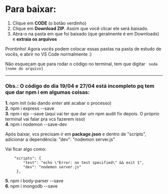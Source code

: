 
# Para baixar:

1. Clique em <b>CODE</b> (o botão verdinho) 
2. Clique em <b>Download ZIP</b>. Assim que você clicar ele será baixado. 
3. Abra-o na pasta em que foi baixado (que geralmente é em Downloads) e <b>extraia os arquivos</b>

Prontinho! Agora vocês podem colocar essas pastas na pasta de estudo de vocês, e abrir no VS Code normalmente :)

Não esqueçam que para rodar o código no terminal, tem que digitar <code> node [nome do arquivo] </code>

<hr>

<h3> Obs.: O código do dia <b>19/04</b> e <b>27/04</b> está incompleto pq tem que dar npm i em algumas coisas:</h3>
<b> 1. </b> npm init (vão dando <i>enter</i> até acabar o processo) <br> 
<b> 2. </b> npm i express --save <br> 
<b> 3. </b> npm i ejs --save (aqui vai ter que dar um npm audit fix depois. O próprio terminal vai falar pra vcs fazerem isso) <br> 
<b> 4. </b> npm i nodemon --save-dev <br>
    <p> Após baixar, vcs precisam ir em <b>package.json</b> e dentro de "scripts", adicionar a dependência: "dev": "nodemon server.js" </p>
    <p> Vai ficar algo como: </p>

   
        "scripts": { 
            "test": "echo \"Error: no test specified\" && exit 1",
            "dev": "nodemon server.js"
         }, 
   
     
  <b> 5. </b> npm i body-parser --save     
  <b> 6. </b> npm i mongodb --save 
  
  

     
